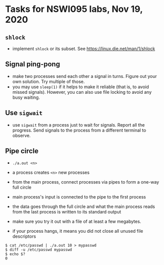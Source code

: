 # Tasks for NSWI095 labs, Nov 19, 2020

## `shlock`

- implement `shlock` or its subset.  See https://linux.die.net/man/1/shlock

## Signal ping-pong

- make two processes send each other a signal in turns.  Figure out your own
  solution.  Try multiple of those.
- you may use `sleep(1)` if it helps to make it reliable (that is, to avoid
  missed signals).  However, you can also use file locking to avoid any busy
  waiting.

## Use `sigwait`

- use `sigwait` from a process just to wait for signals.  Report all the
  progress.  Send signals to the process from a different terminal to observe.

## Pipe circle

- `./a.out <n>`

- a process creates `<n>` new processes
- from the main process, connect processes via pipes to form a one-way full
  circle
- main process's input is connected to the pipe to the first process
- the data goes through the full circle and what the main process reads from the
  last process is written to its standard output
- make sure you try it out with a file of at least a few megabytes.
- if your process hangs, it means you did not close all unused file descriptors

```
$ cat /etc/passwd | ./a.out 10 > mypasswd
$ diff -u /etc/passwd mypasswd
$ echo $?
0
```
